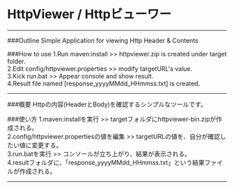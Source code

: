 # HttpViewer / Httpビューワー

---
###Outline
Simple Application for viewing Http Header &amp; Contents  

###How to use
1.Run maven:install >> httpviewer.zip is created under target folder.  
2.Edit config/httpviewer.properties >> modify targetURL's value.  
3.Kick run.bat >> Appear console and show result.  
4.Result file named [response_yyyyMMdd_HHmmss.txt] is created.

---

###概要
Httpの内容(HeaderとBody)を確認するシンプルなツールです。

###使い方
1.maven:installを実行 >> targetフォルダにhttpviewer-bin.zipが作成される。  
2.config/httpviewer.propertiesの値を編集 >> targetURLの値を、自分が確認したい値に変更する。  
3.run.batを実行 >> コンソールが立ち上がり、結果が表示される。  
4.resultフォルダに、「response_yyyyMMdd_HHmmss.txt」という結果ファイルが作成される。

---
